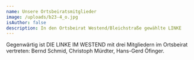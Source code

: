 ```yaml
---
name: Unsere Ortsbeiratsmitglieder
image: /uploads/b23-4_o.jpg
isAuthor: false
description: In den Ortsbeirat Westend/Bleichstraße gewählte LINKE
---
```

Gegenwärtig ist DIE LINKE IM WESTEND mit drei Mitgliedern im Ortsbeirat vertreten: Bernd Schmid, Christoph Mürdter, Hans-Gerd Öfinger.